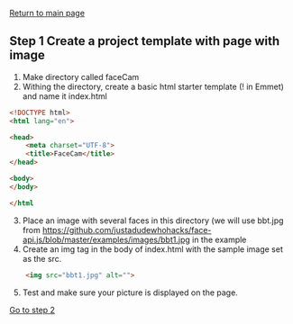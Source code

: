 [Return to main page](https://github.com/seattleacademy/faceCam)
## Step 1  Create a project template with page with image
1.  Make directory called faceCam
2.  Withing the directory, create a basic html starter template (! in Emmet) and name it index.html
```html
<!DOCTYPE html>
<html lang="en">

<head>
    <meta charset="UTF-8">
    <title>FaceCam</title>
</head>

<body>
</body>

</html
  ```
3.  Place an image with several faces in this directory (we will use bbt.jpg from https://github.com/justadudewhohacks/face-api.js/blob/master/examples/images/bbt1.jpg in the example
4.  Create an img tag in the body of index.html with the sample image set as the src.
```html
	<img src="bbt1.jpg" alt="">
```
5. Test and make sure your picture is displayed on the page.

[Go to step 2](https://github.com/seattleacademy/faceCam/tree/step2)
